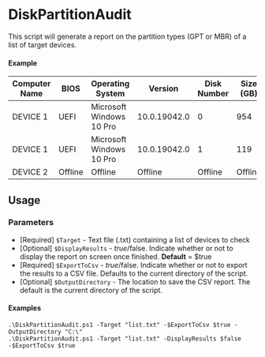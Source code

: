 # DiskPartitionAudit

This script will generate a report on the partition types (GPT or MBR) of a list of target devices.

#### Example

|Computer Name|BIOS    |Operating System  |       Version   |   Disk Number| Size (GB) |Partition Type|
|-------------| ----  |  ----------------   |      -------   |   -----------| ---------| --------------|
|DEVICE 1  |UEFI|    Microsoft Windows 10 Pro| 10.0.19042.0 |          0  |     954| GPT|           
|DEVICE 1  |UEFI|    Microsoft Windows 10 Pro| 10.0.19042.0|           1 |      119| MBR  |         
|DEVICE 2  |Offline| Offline |                 Offline |         Offline |  Offline| Offline  |

## Usage
### Parameters
* [Required] `$Target` - Text file (.txt) containing a list of devices to check
* [Optional] `$DisplayResults` - $true/$false. Indicate whether or not to display the report on screen once finished. **Default** = $true
* [Required] `$ExportToCsv` - $true/$false. Indicate whether or not to export the results to a CSV file. Defaults to the current directory of the script.
* [Optional] `$OutputDirectory` - The location to save the CSV report. The default is the current directory of the script.

#### Examples
```
.\DiskPartitionAudit.ps1 -Target "list.txt" -$ExportToCsv $true -OutputDirectory "C:\"
.\DiskPartitionAudit.ps1 -Target "list.txt" -DisplayResults $false -$ExportToCsv $true
```
